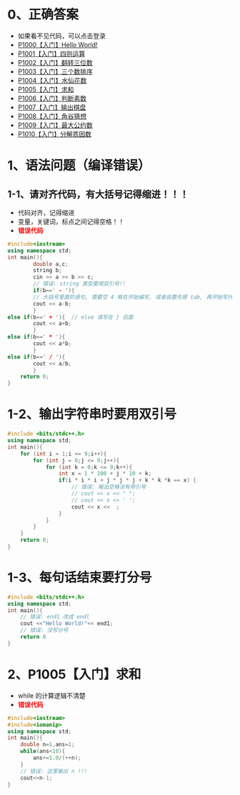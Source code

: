 # 0、正确答案
* 如果看不见代码，可以点击登录
* [P1000【入门】Hello World!](http://43.136.49.238/d/gzezoi2023/record/6564943df7726adb17dd76aa)
* [P1001【入门】四则运算](http://43.136.49.238/d/gzezoi2023/record/65461976f7726adb17dd0b5a)
* [P1002【入门】翻转三位数](http://43.136.49.238/d/gzezoi2023/record/656495a3f7726adb17dd76c9)
* [P1003【入门】三个数排序](http://43.136.49.238/d/gzezoi2023/record/65465a4cf7726adb17dd0ca6)
* [P1004【入门】水仙花数](http://43.136.49.238/d/gzezoi2023/record/65465fa3f7726adb17dd0cbd)
* [P1005【入门】求和](http://43.136.49.238/d/gzezoi2023/record/6546fa62f7726adb17dd0cf8)
* [P1006【入门】判断素数](http://43.136.49.238/d/gzezoi2023/record/65472010f7726adb17dd0d2b)
* [P1007【入门】输出棋盘](http://43.136.49.238/d/gzezoi2023/record/654742bdf7726adb17dd0d4e)
* [P1008【入门】角谷猜想](http://43.136.49.238/d/gzezoi2023/record/654746a9f7726adb17dd0d63)
* [P1009【入门】最大公约数](http://43.136.49.238/d/gzezoi2023/record/65474f62f7726adb17dd0d80)
* [P1010【入门】分解质因数](http://43.136.49.238/d/gzezoi2023/record/6547565bf7726adb17dd0d9a)
# 1、语法问题（编译错误）
## 1-1、请对齐代码，有大括号记得缩进！！！
* 代码对齐，记得缩进
* 变量，关键词，标点之间记得空格！！
* **<font color="#FF0000">错误代码</font>**
```c++
#include<iostream>
using namespace std;
int main(){
        double a,c;
        string b;
        cin >> a >> b >> c;
        // 错误: string 类型要用双引号!!
        if(b==' - '){
        // 大括号里面的语句, 需要空 4 格在开始编写, 或者说要先摁 tab, 再开始写代码
        cout << a-b;
        }
else if(b==' + '){  // else 请写在 } 后面
        cout << a+b;
        }
else if(b==' * '){
        cout << a*b;
        }
else if(b==' / '){
        cout << a/b;
        }
	return 0;
}
```

# 1-2、输出字符串时要用双引号
```c++
#include <bits/stdc++.h>
using namespace std;
int main(){
    for (int i = 1;i <= 9;i++){
        for (int j = 0;j <= 9;j++){
            for (int k = 0;k <= 9;k++){
                int x = 1 * 100 + j * 10 + k;
                if(i * i * i + j * j * j + k * k *k == x) {
                    // 错误: 输出空格没有用引号
                    // cout << x << " ";
                    // cout << x << ' ';
                    cout << x <<  ;
                }
            }
        }
    }
    return 0;
}
```
# 1-3、每句话结束要打分号
```c++
#include <bits/stdc++.h>
using namespace std;
int main(){
    // 错误: end1 改成 endl
    cout <<"Hello World!"<< end1;
    // 错误: 没写分号
    return 0
}
```
# 2、P1005【入门】求和
* while 的计算逻辑不清楚
* **<font color="#FF0000">错误代码</font>**
```c++
#include<iostream>
#include<iomanip> 
using namespace std;
int main(){
	double n=1,ans=1;
	while(ans<10){
		ans+=1.0/(++n); 
	}
    // 错误: 这里输出 n !!!
	cout<<n-1;
}
```